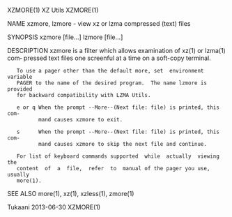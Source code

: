 XZMORE(1)                          XZ Utils                         XZMORE(1)

NAME
       xzmore, lzmore - view xz or lzma compressed (text) files

SYNOPSIS
       xzmore [file...]
       lzmore [file...]

DESCRIPTION
       xzmore  is  a filter which allows examination of xz(1) or lzma(1) com‐
       pressed text files one screenful at a time on a soft-copy terminal.

       To use a pager other than the default more, set  environment  variable
       PAGER to the name of the desired program.  The name lzmore is provided
       for backward compatibility with LZMA Utils.

       e or q When the prompt --More--(Next file: file) is printed, this com‐
              mand causes xzmore to exit.

       s      When the prompt --More--(Next file: file) is printed, this com‐
              mand causes xzmore to skip the next file and continue.

       For list of keyboard commands supported  while  actually  viewing  the
       content  of  a  file,  refer  to  manual of the pager you use, usually
       more(1).

SEE ALSO
       more(1), xz(1), xzless(1), zmore(1)

Tukaani                           2013-06-30                        XZMORE(1)
